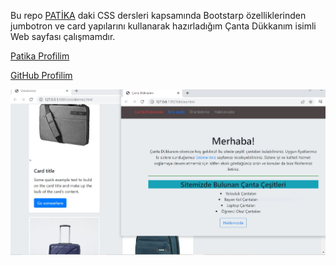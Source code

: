 
Bu repo [PATİKA](https://app.patika.dev/) daki CSS dersleri kapsamında Bootstarp özelliklerinden jumbotron ve card yapılarını kullanarak hazırladığım Çanta Dükkanım isimli Web sayfası çalışmamdır.

[Patika Profilim](https://app.patika.dev/sibgat)

[GitHub Profilim](https://github.com/Sibgatullahsanli)

![Çanta Dükkanım](img/%C3%A7anta%20d%C3%BCkkan%C4%B1.JPG)
